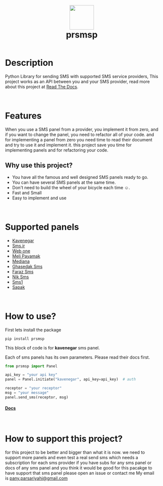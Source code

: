 <div align="center">
    <h1> <img src="https://upload.wikimedia.org/wikipedia/commons/thumb/5/51/IMessage_logo.svg/2048px-IMessage_logo.svg.png" width="80px"><br/>prsmsp</h1>
</div>
<p align="center"> <a href="https://prsmsp.readthedocs.io" target="_blank"><img alt="" src="https://img.shields.io/badge/Website-EA4C89?style=normal&logo=dribbble&logoColor=white" style="vertical-align:center" /></a>
    
   
# Description
Python Library for sending SMS with supported SMS service providers, This project works as an API between you and your SMS provider, read more about this project at [Read The Docs](https://prsmsp.readthedocs.io/).

<br>

# Features
When you use a SMS panel from a provider, you implement it from zero, and if you want to change the panel, you need to refactor all of your code.
and for implementing a panel from zero you need time to read their document and try to use it and implement it.
this project save you time for implementing panels and for refactoring your code.

## Why use this project?
- You have all the famous and well designed SMS panels ready to go.
- You can have several SMS panels at the same time.
- Don't need to build the wheel of your bicycle each time ☺.
- Fast and Small
- Easy to implement and use

<br>

# Supported panels

* [Kavenegar](http://kavenegar.com)
* [Sms.ir](http://sms.ir)
* [Web one](http://webone-sms.ir)
* [Meli Payamak](https://www.melipayamak.com)
* [Mediana](https://mediana.ir)
* [Ghasedak Sms](https://ghasedak.me)
* [Faraz Sms](https://farazsms.com/)
* [Nik Sms](https://niksms.com/)
* [Sms1](https://sms1.ir/)
* [Sapak](https://sapak.me/)

<br>

# How to use?
First lets install the package
```shell
pip install prsmsp
```

This block of code is for **kavenegar** sms panel.

Each of sms panels has its own parameters. Please read their docs first.

```python
from prsmsp import Panel

api_key = "your api key"
panel = Panel.initiate("kavenegar", api_key=api_key)  # auth

receptor = "your receptor"
msg = "your message"
panel.send_sms(receptor, msg)
```

#### [Docs](https://prsmsp.readthedocs.io/en/latest/panels/panels.html)

<br>

# How to support this project?
for this project to be better and bigger than what it is now.
we need to support more panels and even test a real send sms which needs a subscription for each sms provider 
if you have subs for any sms panel or docs of any sms panel and you think it would be good for this pacakge to have support that sms panel please open an issue or contact me
My email is pany.parsariyahi@gmail.com

